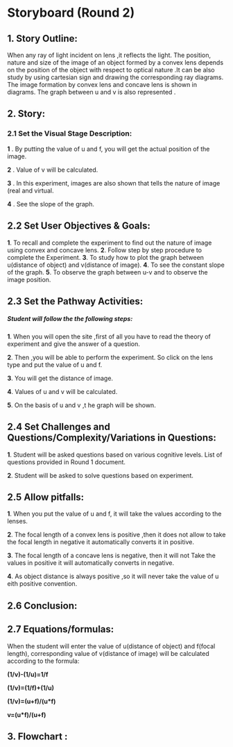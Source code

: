# Storyboard (Round 2)

## 1.	Story Outline: 
When any ray of light incident on lens ,it reflects the light. The position, nature and size of the image of an object formed by a convex lens depends on the position of the object with respect to optical nature .It can be also study by using cartesian sign and drawing the corresponding ray diagrams.
The image formation by convex lens and concave lens is shown in diagrams. The graph between u and v is also represented .

## 2. Story:  

### 2.1 Set the Visual Stage Description:

**1** . By putting the value of u and f, you will get the actual position of the image.

**2** . Value of v will be calculated. 

**3** . In this experiment, images are also shown that tells the nature of image (real and virtual.

**4** .	See the slope of the graph.

## 2.2 Set User Objectives & Goals:
**1**. To recall and complete the experiment to find out the nature of image using convex and concave lens. 
**2**. Follow step by step procedure to complete the Experiment.
**3**. To study how to plot the graph between u(distance of object) and v(distance of image).
**4**. To see the constant slope of the graph.
**5**. To observe  the graph between u-v and to observe the image position.



## 2.3 Set the Pathway Activities:

##### Student will follow the the following steps:

**1**.	When you will open the site ,first of all you have to read the theory of experiment and give the answer of a question.

**2**.	Then ,you will be able to perform the experiment. So click on the lens type and put the value of u and f.

**3**.	You will get the distance of image.

**4**.	Values of u and v will be calculated.

**5**.	On the basis of u and v ,t he graph will be shown.

## 2.4 Set Challenges and Questions/Complexity/Variations in Questions:

**1**. Student will be asked questions based on various cognitive levels. List of questions provided in Round 1 document.

**2**. Student will be asked to solve questions based on experiment.  

## 2.5 Allow pitfalls: 

**1**. When you put the value of u and f, it will take the values according to the lenses.

**2**. The focal length of a convex lens is positive ,then it does not allow to take the focal length in negative it automatically converts it in positive. 

**3**. The focal length of a concave lens is negative, then it will not Take the values in positive it will automatically converts in negative.

**4**. As object distance is always positive ,so it will never take the value of u eith positive convention.


## 2.6 Conclusion:

## 2.7 Equations/formulas:
When the student will enter the value of u(distance of object) and f(focal length), corresponding value of v(distance of image) will be calculated according to the formula:
                                   
**(1/v)-(1/u)=1/f**
  
**(1/v)=(1/f)+(1/u)**
	
**(1/v)=(u+f)/(u*f)**
	
 **v=(u*f)/(u+f)**

## 3. Flowchart :
